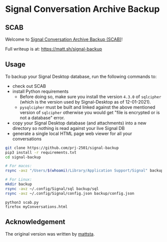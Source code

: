 # Signal Conversation Archive Backup

## SCAB

Welcome to [Signal Conversation Archive Backup (SCAB)](https://github.com/prj-2501/signal-backup)!

Full writeup is at: https://matt.sh/signal-backup

## Usage

To backup your Signal Desktop database, run the following commands to:

- check out SCAB
- install Python requirements
  - Before doing so, make sure you install the version `4.3.0` of `sqlcipher` (which is the version used by Signal-Desktop as of 12-01-2021).
  - `pysqlcipher` must be built and linked against the above mentioned version of `sqlcipher` otherwise you would get "file is encrypted or is not a database" error.
- copy your Signal Desktop database (and attachments) into a new directory so nothing is read against your live Signal DB
- generate a single local HTML page web viewer for all your conversations

```sh
git clone https://github.com/prj-2501/signal-backup
pip3 install -r requirements.txt
cd signal-backup
```

```sh
# For macos:
rsync -avz "/Users/$(whoami)/Library/Application Support/Signal" backup
```

```sh
# For Linux:
mkdir backup
rsync -avz ~/.config/Signal/sql backup/sql
rsync -avz ~/.config/Signal/config.json backup/config.json
```

```
python3 scab.py
firefox myConversations.html
```

## Acknowledgement

The original version was written by [mattsta](https://github.com/mattsta).
